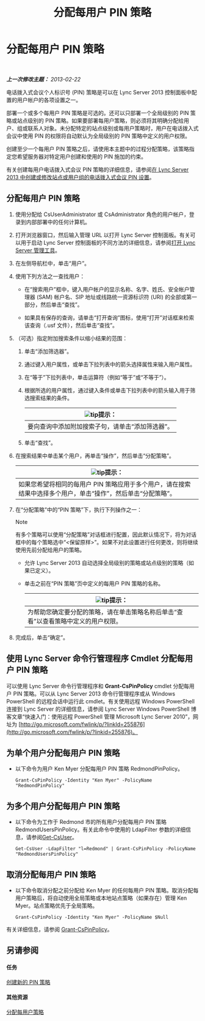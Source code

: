 ﻿---
title: 分配每用户 PIN 策略
TOCTitle: 分配每用户 PIN 策略
ms:assetid: d8211c64-0b63-4193-a074-673da7d14287
ms:mtpsurl: https://technet.microsoft.com/zh-cn/library/Gg182594(v=OCS.15)
ms:contentKeyID: 49314419
ms.date: 05/19/2016
mtps_version: v=OCS.15
ms.translationtype: HT
---

# 分配每用户 PIN 策略

 

_**上一次修改主题：** 2013-02-22_

电话拨入式会议个人标识号 (PIN) 策略是可以在 Lync Server 2013 控制面板中配置的用户帐户的各项设置之一。

部署一个或多个每用户 PIN 策略是可选的。还可以只部署一个全局级别的 PIN 策略或站点级别的 PIN 策略。如果要部署每用户策略，则必须将其明确分配给用户、组或联系人对象。未分配特定的站点级别或每用户策略时，用户在电话拨入式会议中使用 PIN 的权限将自动默认为全局级别的 PIN 策略中定义的用户权限。

创建至少一个每用户 PIN 策略之后，请使用本主题中的过程分配策略，该策略指定您希望服务器对特定用户创建和使用的 PIN 施加的约束。

有关创建每用户电话拨入式会议 PIN 策略的详细信息，请参阅[在 Lync Server 2013 中创建或修改站点或用户组的电话拨入式会议 PIN 设置](lync-server-2013-create-or-modify-dial-in-conferencing-pin-settings-for-a-site-or-group-of-users.md)。

## 分配每用户 PIN 策略

1.  使用分配给 CsUserAdministrator 或 CsAdministrator 角色的用户帐户，登录到内部部署中的任何计算机。

2.  打开浏览器窗口，然后输入管理 URL 以打开 Lync Server 控制面板。有关可以用于启动 Lync Server 控制面板的不同方法的详细信息，请参阅[打开 Lync Server 管理工具](lync-server-2013-open-lync-server-administrative-tools.md)。

3.  在左侧导航栏中，单击“用户”。

4.  使用下列方法之一查找用户：
    
      - 在“搜索用户”框中，键入用户帐户的显示名称、名字、姓氏、安全帐户管理器 (SAM) 帐户名、SIP 地址或线路统一资源标识符 (URI) 的全部或第一部分，然后单击“查找”。
    
      - 如果具有保存的查询，请单击“打开查询”图标，使用“打开”对话框来检索该查询（.usf 文件），然后单击“查找”。

5.  （可选）指定附加搜索条件以缩小结果的范围：
    
    1.  单击“添加筛选器”。
    
    2.  通过键入用户属性，或单击下拉列表中的箭头选择属性来输入用户属性。
    
    3.  在“等于”下拉列表中，单击运算符（例如“等于”或“不等于”）。
    
    4.  根据所选的用户属性，通过键入条件或单击下拉列表中的箭头输入用于筛选搜索结果的条件。
        
        <table>
        <thead>
        <tr class="header">
        <th><img src="images/Gg398094.tip(OCS.15).gif" title="tip" alt="tip" />提示：</th>
        </tr>
        </thead>
        <tbody>
        <tr class="odd">
        <td>要向查询中添加附加搜索子句，请单击“添加筛选器”。</td>
        </tr>
        </tbody>
        </table>
    
    5.  单击“查找”。

6.  在搜索结果中单击某个用户，再单击“操作”，然后单击“分配策略”。
    
    <table>
    <thead>
    <tr class="header">
    <th><img src="images/Gg398094.tip(OCS.15).gif" title="tip" alt="tip" />提示：</th>
    </tr>
    </thead>
    <tbody>
    <tr class="odd">
    <td>如果您希望将相同的每用户 PIN 策略应用于多个用户，请在搜索结果中选择多个用户，单击“操作”，然后单击“分配策略”。</td>
    </tr>
    </tbody>
    </table>


7.  在“分配策略”中的“PIN 策略”下，执行下列操作之一：
    
    > [!NOTE]  
    > 有多个策略可以使用“分配策略”对话框进行配置，因此默认情况下，将为对话框中的每个策略选中“&lt;保留原样&gt;”。如果不对此设置进行任何更改，则将继续使用先前分配给用户的策略。
    
    
      - 允许 Lync Server 2013 自动选择全局级别的策略或站点级别的策略（如果已定义）。
    
      - 单击之前在“PIN 策略”页中定义的每用户 PIN 策略的名称。
        
        <table>
        <thead>
        <tr class="header">
        <th><img src="images/Gg398094.tip(OCS.15).gif" title="tip" alt="tip" />提示：</th>
        </tr>
        </thead>
        <tbody>
        <tr class="odd">
        <td>为帮助您确定要分配的策略，请在单击策略名称后单击“查看”以查看策略中定义的用户权限。</td>
        </tr>
        </tbody>
        </table>


8.  完成后，单击“确定”。

## 使用 Lync Server 命令行管理程序 Cmdlet 分配每用户 PIN 策略

可以使用 Lync Server 命令行管理程序和 **Grant-CsPinPolicy** cmdlet 分配每用户 PIN 策略。可以从 Lync Server 2013 命令行管理程序或从 Windows PowerShell 的远程会话中运行此 cmdlet。有关使用远程 Windows PowerShell 连接到 Lync Server 的详细信息，请参阅 Lync Server Windows PowerShell 博客文章“快速入门：使用远程 PowerShell 管理 Microsoft Lync Server 2010”，网址为 [http://go.microsoft.com/fwlink/p/?linkId=255876](http://go.microsoft.com/fwlink/p/?linkid=255876)。

## 为单个用户分配每用户 PIN 策略

  - 以下命令为用户 Ken Myer 分配每用户 PIN 策略 RedmondPinPolicy。
    
        Grant-CsPinPolicy -Identity "Ken Myer" -PolicyName "RedmondPinPolicy"

## 为多个用户分配每用户 PIN 策略

  - 以下命令为工作于 Redmond 市的所有用户分配每用户 PIN 策略 RedmondUsersPinPolicy。有关此命令中使用的 LdapFilter 参数的详细信息，请参阅[Get-CsUser](https://docs.microsoft.com/en-us/powershell/module/skype/Get-CsUser)。
    
        Get-CsUser -LdapFilter "l=Redmond" | Grant-CsPinPolicy -PolicyName "RedmondUsersPinPolicy"

## 取消分配每用户 PIN 策略

  - 以下命令取消分配之前分配给 Ken Myer 的任何每用户 PIN 策略。取消分配每用户策略后，将自动使用全局策略或本地站点策略（如果存在）管理 Ken Myer。站点策略优先于全局策略。
    
        Grant-CsPinPolicy -Identity "Ken Myer" -PolicyName $Null

有关详细信息，请参阅 [Grant-CsPinPolicy](https://docs.microsoft.com/en-us/powershell/module/skype/Grant-CsPinPolicy)。

## 另请参阅

#### 任务

[创建新的 PIN 策略](lync-server-2013-create-a-new-pin-policy.md)  

#### 其他资源

[分配每用户策略](lync-server-2013-assigning-per-user-policies.md)

